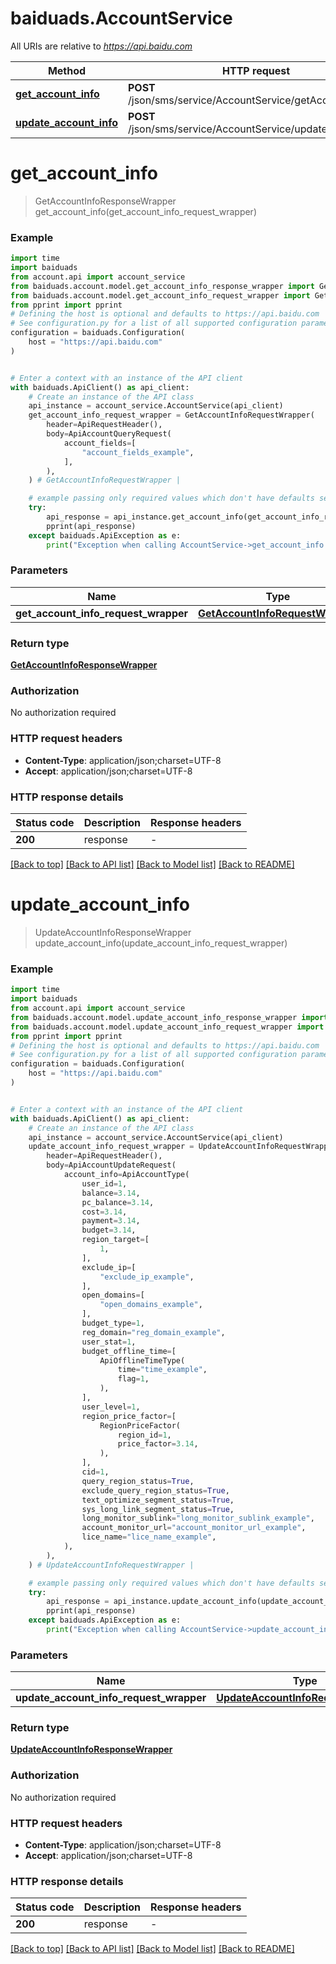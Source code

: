 # baiduads.AccountService

All URIs are relative to *https://api.baidu.com*

Method | HTTP request | Description
------------- | ------------- | -------------
[**get_account_info**](AccountService.md#get_account_info) | **POST** /json/sms/service/AccountService/getAccountInfo | 
[**update_account_info**](AccountService.md#update_account_info) | **POST** /json/sms/service/AccountService/updateAccountInfo | 


# **get_account_info**
> GetAccountInfoResponseWrapper get_account_info(get_account_info_request_wrapper)



### Example


```python
import time
import baiduads
from account.api import account_service
from baiduads.account.model.get_account_info_response_wrapper import GetAccountInfoResponseWrapper
from baiduads.account.model.get_account_info_request_wrapper import GetAccountInfoRequestWrapper
from pprint import pprint
# Defining the host is optional and defaults to https://api.baidu.com
# See configuration.py for a list of all supported configuration parameters.
configuration = baiduads.Configuration(
    host = "https://api.baidu.com"
)


# Enter a context with an instance of the API client
with baiduads.ApiClient() as api_client:
    # Create an instance of the API class
    api_instance = account_service.AccountService(api_client)
    get_account_info_request_wrapper = GetAccountInfoRequestWrapper(
        header=ApiRequestHeader(),
        body=ApiAccountQueryRequest(
            account_fields=[
                "account_fields_example",
            ],
        ),
    ) # GetAccountInfoRequestWrapper | 

    # example passing only required values which don't have defaults set
    try:
        api_response = api_instance.get_account_info(get_account_info_request_wrapper)
        pprint(api_response)
    except baiduads.ApiException as e:
        print("Exception when calling AccountService->get_account_info: %s\n" % e)
```


### Parameters

Name | Type | Description  | Notes
------------- | ------------- | ------------- | -------------
 **get_account_info_request_wrapper** | [**GetAccountInfoRequestWrapper**](GetAccountInfoRequestWrapper.md)|  |

### Return type

[**GetAccountInfoResponseWrapper**](GetAccountInfoResponseWrapper.md)

### Authorization

No authorization required

### HTTP request headers

 - **Content-Type**: application/json;charset=UTF-8
 - **Accept**: application/json;charset=UTF-8


### HTTP response details

| Status code | Description | Response headers |
|-------------|-------------|------------------|
**200** | response |  -  |

[[Back to top]](#) [[Back to API list]](../README.md#documentation-for-api-endpoints) [[Back to Model list]](../README.md#documentation-for-models) [[Back to README]](../README.md)

# **update_account_info**
> UpdateAccountInfoResponseWrapper update_account_info(update_account_info_request_wrapper)



### Example


```python
import time
import baiduads
from account.api import account_service
from baiduads.account.model.update_account_info_response_wrapper import UpdateAccountInfoResponseWrapper
from baiduads.account.model.update_account_info_request_wrapper import UpdateAccountInfoRequestWrapper
from pprint import pprint
# Defining the host is optional and defaults to https://api.baidu.com
# See configuration.py for a list of all supported configuration parameters.
configuration = baiduads.Configuration(
    host = "https://api.baidu.com"
)


# Enter a context with an instance of the API client
with baiduads.ApiClient() as api_client:
    # Create an instance of the API class
    api_instance = account_service.AccountService(api_client)
    update_account_info_request_wrapper = UpdateAccountInfoRequestWrapper(
        header=ApiRequestHeader(),
        body=ApiAccountUpdateRequest(
            account_info=ApiAccountType(
                user_id=1,
                balance=3.14,
                pc_balance=3.14,
                cost=3.14,
                payment=3.14,
                budget=3.14,
                region_target=[
                    1,
                ],
                exclude_ip=[
                    "exclude_ip_example",
                ],
                open_domains=[
                    "open_domains_example",
                ],
                budget_type=1,
                reg_domain="reg_domain_example",
                user_stat=1,
                budget_offline_time=[
                    ApiOfflineTimeType(
                        time="time_example",
                        flag=1,
                    ),
                ],
                user_level=1,
                region_price_factor=[
                    RegionPriceFactor(
                        region_id=1,
                        price_factor=3.14,
                    ),
                ],
                cid=1,
                query_region_status=True,
                exclude_query_region_status=True,
                text_optimize_segment_status=True,
                sys_long_link_segment_status=True,
                long_monitor_sublink="long_monitor_sublink_example",
                account_monitor_url="account_monitor_url_example",
                lice_name="lice_name_example",
            ),
        ),
    ) # UpdateAccountInfoRequestWrapper | 

    # example passing only required values which don't have defaults set
    try:
        api_response = api_instance.update_account_info(update_account_info_request_wrapper)
        pprint(api_response)
    except baiduads.ApiException as e:
        print("Exception when calling AccountService->update_account_info: %s\n" % e)
```


### Parameters

Name | Type | Description  | Notes
------------- | ------------- | ------------- | -------------
 **update_account_info_request_wrapper** | [**UpdateAccountInfoRequestWrapper**](UpdateAccountInfoRequestWrapper.md)|  |

### Return type

[**UpdateAccountInfoResponseWrapper**](UpdateAccountInfoResponseWrapper.md)

### Authorization

No authorization required

### HTTP request headers

 - **Content-Type**: application/json;charset=UTF-8
 - **Accept**: application/json;charset=UTF-8


### HTTP response details

| Status code | Description | Response headers |
|-------------|-------------|------------------|
**200** | response |  -  |

[[Back to top]](#) [[Back to API list]](../README.md#documentation-for-api-endpoints) [[Back to Model list]](../README.md#documentation-for-models) [[Back to README]](../README.md)

